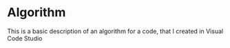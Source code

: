 # Algorithm
This is a basic description of an algorithm for a code, that I created in Visual Code Studio
